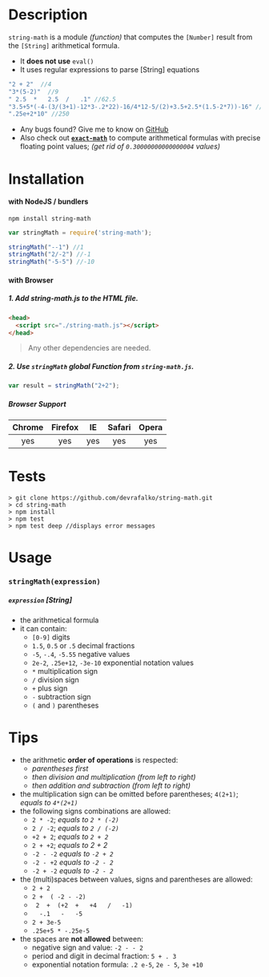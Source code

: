 # Description

`string-math` is a module *(function)* that computes the `[Number]` result from the `[String]` arithmetical formula.
* It **does not use** `eval()`
* It uses regular expressions to parse [String] equations

```javascript
"2 + 2"  //4
"3*(5-2)"  //9
" 2.5  *   2.5  /   .1" //62.5
"3.5+5*(-4-(3/(3+1)-12*3-.2*22)-16/4*12-5/(2)+3.5+2.5*(1.5-2*7))-16" //-225.5
".25e+2*10" //250
```

* Any bugs found? Give me to know on [GitHub](https://github.com/devrafalko/string-math)
* Also check out [**`exact-math`**](https://www.npmjs.com/package/exact-math) to compute arithmetical formulas with precise floating point values; *(get rid of `0.30000000000000004` values)*


# Installation

#### with NodeJS / bundlers

`npm install string-math`

```javascript
var stringMath = require('string-math');

stringMath("--1") //1
stringMath("2/-2") //-1
stringMath("-5-5") //-10
```

#### with Browser

##### 1. Add string-math.js to the HTML file.
```html
<head>
  <script src="./string-math.js"></script>
</head>
```
> Any other dependencies are needed.

##### 2. Use `stringMath` **global Function** from `string-math.js`.
```javascript
var result = stringMath("2+2");
```

##### Browser Support
|Chrome|Firefox|IE|Safari|Opera|
:---:|:---:|:---:|:---:|:---:|
|yes|yes|yes|yes|yes|

# Tests
```
> git clone https://github.com/devrafalko/string-math.git
> cd string-math
> npm install
> npm test
> npm test deep //displays error messages
```

# Usage

### `stringMath(expression)`
##### `expression` **[String]**
* the arithmetical formula
* it can contain:
  * `[0-9]` digits
  * `1.5`, `0.5` or `.5` decimal fractions
  * `-5`, `-.4`, `-5.55` negative values
  * `2e-2`, `.25e+12`, `-3e-10` exponential notation values
  * `*` multiplication sign
  * `/` division sign
  * `+` plus sign
  * `-` subtraction sign
  * `(` and `)` parentheses

# Tips
* the arithmetic **order of operations** is respected:
  * *parentheses first*
  * *then division and multiplication (from left to right)*
  * *then addition and subtraction (from left to right)*
* the multiplication sign can be omitted before parentheses; `4(2+1)`; *equals to `4*(2+1)`*
* the following signs combinations are allowed:
  * `2 * -2`; *equals to `2 * (-2)`*
  * `2 / -2`; *equals to `2 / (-2)`*
  * `+2 + 2`; *equals to `2 + 2`*
  * `2 + +2`; *equals to 2 + 2*
  * `-2 - -2` *equals to `-2 + 2`*
  * `-2 - +2` *equals to `-2 - 2`*
  * `-2 + -2` *equals to `-2 - 2`*
* the (multi)spaces between values, signs and parentheses are allowed:
  * `2 + 2`
  * `2 +  ( -2 - -2)`
  * ` 2  +  (+2  +   +4   /   -1)`
  * `  -.1   -   -5`
  * `2 + 3e-5`
  * `.25e+5 * -.25e-5`
* the spaces are **not allowed** between:
  * negative sign and value: `-2 - - 2`
  * period and digit in decimal fraction: `5 + . 3`
  * exponential notation formula: `.2 e-5`, `2e - 5`, `3e +10`